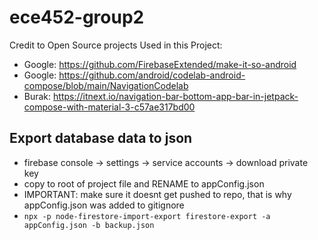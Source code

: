 # ece452-group2

Credit to Open Source projects Used in this Project:
- Google: https://github.com/FirebaseExtended/make-it-so-android
- Google: https://github.com/android/codelab-android-compose/blob/main/NavigationCodelab
- Burak: https://itnext.io/navigation-bar-bottom-app-bar-in-jetpack-compose-with-material-3-c57ae317bd00

## Export database data to json

- firebase console -> settings -> service accounts ->  download private key
- copy to root of project file and RENAME to appConfig.json
- IMPORTANT: make sure it doesnt get pushed to repo, that is why appConfig.json was added to gitignore
- `npx -p node-firestore-import-export firestore-export -a appConfig.json -b backup.json`